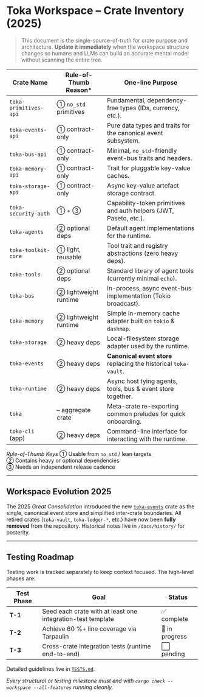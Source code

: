 # Toka Workspace – Crate Inventory (2025)

> This document is the single-source-of-truth for crate purpose and architecture. **Update it immediately** when the workspace structure changes so humans and LLMs can build an accurate mental model without scanning the entire tree.

| Crate Name                 | Rule-of-Thumb Reason* | One-line Purpose |
|----------------------------|-----------------------|------------------|
| `toka-primitives-api`      | ① `no_std` primitives | Fundamental, dependency-free types (IDs, currency, etc.). |
| `toka-events-api`          | ① contract-only       | Pure data types and traits for the canonical event subsystem. |
| `toka-bus-api`             | ① contract-only       | Minimal, `no_std`-friendly event-bus traits and headers. |
| `toka-memory-api`          | ① contract-only       | Trait for pluggable key-value caches. |
| `toka-storage-api`         | ① contract-only       | Async key–value artefact storage contract. |
| `toka-security-auth`       | ① + ③                | Capability-token primitives and auth helpers (JWT, Paseto, etc.). |
| `toka-agents`              | ② optional deps       | Default agent implementations for the runtime. |
| `toka-toolkit-core`        | ① light, reusable     | Tool trait and registry abstractions (zero heavy deps). |
| `toka-tools`               | ② optional deps       | Standard library of agent tools (currently minimal `echo`). |
| `toka-bus`                 | ② lightweight runtime | In-process, async event-bus implementation (Tokio broadcast). |
| `toka-memory`              | ② lightweight runtime | Simple in-memory cache adapter built on `tokio` & `dashmap`. |
| `toka-storage`             | ② heavy deps          | Local-filesystem storage adapter used by the runtime. |
| `toka-events`              | ② heavy deps          | **Canonical event store** replacing the historical `toka-vault`. |
| `toka-runtime`             | ② heavy deps          | Async host tying agents, tools, bus & event store together. |
| `toka`                     | – aggregate crate     | Meta-crate re-exporting common preludes for quick onboarding. |
| `toka-cli` (app)           | ② heavy deps          | Command-line interface for interacting with the runtime. |

*Rule-of-Thumb Keys*
① Usable from `no_std` / lean targets  
② Contains heavy or optional dependencies  
③ Needs an independent release cadence

---

## Workspace Evolution 2025

The 2025 *Great Consolidation* introduced the new [`toka-events`](crates/toka-events) crate as the single, canonical event store and simplified inter-crate boundaries. All retired crates (`toka-vault`, `toka-ledger-*`, etc.) have now been **fully removed** from the repository. Historical notes live in `/docs/history/` for posterity.

---

## Testing Roadmap

Testing work is tracked separately to keep context focused. The high-level phases are:

| Test Phase | Goal | Status |
|-----------|------|--------|
| **T-1** | Seed each crate with at least one integration-test template | ✅ complete |
| **T-2** | Achieve 60 %+ line coverage via Tarpaulin | 🔄 in progress |
| **T-3** | Cross-crate integration tests (runtime end-to-end) | ⬜ pending |

Detailed guidelines live in [`TESTS.md`](TESTS.md).

*Every structural or testing milestone must end with `cargo check --workspace --all-features` running cleanly.*